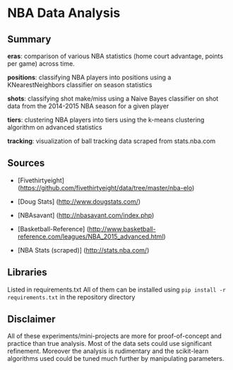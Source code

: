NBA Data Analysis
===============

Summary
-------------------
**eras**: comparison of various NBA statistics (home court advantage, points per game) across time.

**positions**: classifying NBA players into positions using a KNearestNeighbors classifier on season statistics

**shots**: classifying shot make/miss using a Naive Bayes classifier on shot data from the 2014-2015 NBA season for a given player

**tiers**: clustering NBA players into tiers using the k-means clustering algorithm on advanced statistics

**tracking**: visualization of ball tracking data scraped from stats.nba.com


Sources
-------------------
* [Fivethirtyeight] (https://github.com/fivethirtyeight/data/tree/master/nba-elo)

* [Doug Stats] (http://www.dougstats.com/)

* [NBAsavant] (http://nbasavant.com/index.php)

* [Basketball-Reference] (http://www.basketball-reference.com/leagues/NBA_2015_advanced.html)

* [NBA Stats (scraped)] (http://stats.nba.com/)


Libraries
-------------------

Listed in requirements.txt
All of them can be installed using `pip install -r requirements.txt` in the repository directory


Disclaimer
-------------------

All of these experiments/mini-projects are more for proof-of-concept and practice than true analysis. Most of the data sets could use significant refinement. Moreover the analysis is rudimentary and the scikit-learn algorithms used could be tuned much further by manipulating parameters.
